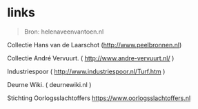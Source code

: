 # links

> Bron: helenaveenvantoen.nl

Collectie Hans van de Laarschot (http://www.peelbronnen.nl)

Collectie André Vervuurt. ( http://www.andre-vervuurt.nl/ )

Industriespoor ( http://www.industriespoor.nl/Turf.htm )

Deurne Wiki. ( deurnewiki.nl )

Stichting Oorlogsslachtoffers https://www.oorlogsslachtoffers.nl
